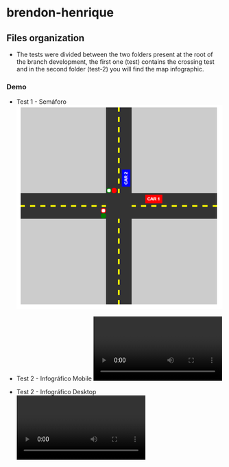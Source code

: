 # brendon-henrique


## Files organization

- The tests were divided between the two folders present at the root of the branch development, the first one (test) contains the crossing test and in the second folder (test-2) you will find the map infographic.

### Demo 

- Test 1 - Semáforo 
![alt text](https://raw.githubusercontent.com/BrendonHenrique/Frontend-Developer-Challenge/development/reference.png)


- Test 2 - Infográfico Mobile 
![alt text](https://raw.githubusercontent.com/BrendonHenrique/Frontend-Developer-Challenge/development/mobile-example.webm)

- Test 2 - Infográfico Desktop 
![alt text](https://raw.githubusercontent.com/BrendonHenrique/Frontend-Developer-Challenge/development/desktop-example.webm)

